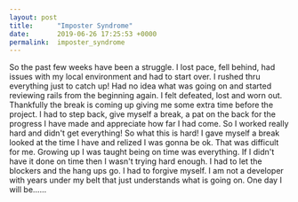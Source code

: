 ```yaml
---
layout: post
title:      "Imposter Syndrome"
date:       2019-06-26 17:25:53 +0000
permalink:  imposter_syndrome
---
```



So the past few weeks have been  a struggle. I lost pace, fell behind, had issues with my local environment and had to start over. I rushed thru everything just to catch up! Had no idea what was going on and started reviewing rails from the beginning again. I felt defeated, lost and worn out. Thankfully the break is coming up giving me some extra time before the project. I had to step back, give myself a break, a pat on the back for the progress I have made and appreciate how far I had come. So I worked really hard and didn't get everything! So what this is hard! I gave myself a break looked at the time I have and relized I was gonna be ok. That was difficult for me. Growing up I was taught being on time was everything. If I didn't have it done on time then I wasn't trying hard enough. I had to let the blockers and the hang ups go. I had to forgive myself. I am not a developer with years under my belt that just understands what is going on. One day I will be...... 
